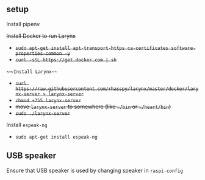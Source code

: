 ## setup

Install pipenv


~~Install Docker to run Larynx~~
- ~~`sudo apt-get install apt-transport-https ca-certificates software-properties-common -y`~~
- ~~`curl -sSL https://get.docker.com | sh`~~

~~`Install Larynx~~`
- ~~`curl https://raw.githubusercontent.com/rhasspy/larynx/master/docker/larynx-server > larynx-server`~~
- ~~`chmod +755 larynx-server`~~
- ~~move `larynx-server` to somewhere (like `~/bin` or `~/heart/bin`)~~
- ~~`sudo ./larynx-server`~~

Install `espeak-ng`
- `sudo apt-get install espeak-ng`

## USB speaker

Ensure that USB speaker is used by changing speaker in `raspi-config`
